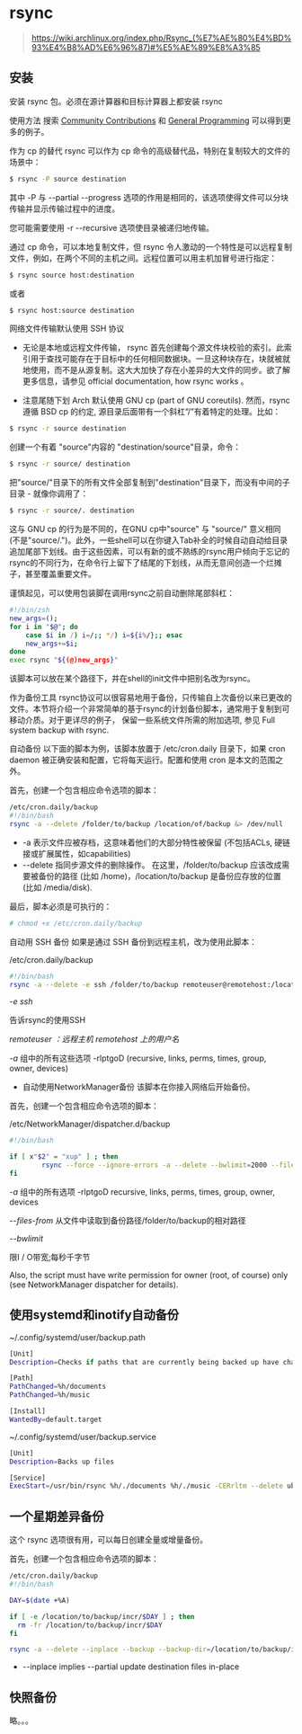 # rsync 
> https://wiki.archlinux.org/index.php/Rsync_(%E7%AE%80%E4%BD%93%E4%B8%AD%E6%96%87)#%E5%AE%89%E8%A3%85
## 安装
安装 rsync 包。必须在源计算器和目标计算器上都安装 rsync

使用方法
搜索 [Community Contributions](https://bbs.archlinux.org/viewforum.php?id=27) 和 [General Programming](https://bbs.archlinux.org/viewforum.php?id=33) 可以得到更多的例子。

作为 cp 的替代
rsync 可以作为 cp 命令的高级替代品，特别在复制较大的文件的场景中：
```bash
$ rsync -P source destination
```

其中 -P 与 --partial --progress 选项的作用是相同的，该选项使得文件可以分块传输并显示传输过程中的进度。

您可能需要使用 -r --recursive 选项使目录被递归地传输。

通过 cp 命令，可以本地复制文件，但 rsync 令人激动的一个特性是可以远程复制文件，例如，在两个不同的主机之间。远程位置可以用主机加冒号进行指定：
```bash
$ rsync source host:destination
```
或者
```bash
$ rsync host:source destination
```

网络文件传输默认使用 SSH 协议
* 无论是本地或远程文件传输， rsync 首先创建每个源文件块校验的索引。此索引用于查找可能存在于目标中的任何相同数据块。一旦这种块存在，块就被就地使用，而不是从源复制。这大大加快了存在小差异的大文件的同步。欲了解更多信息，请参见 official documentation, how rsync works 。

* 注意尾随下划
Arch 默认使用 GNU cp (part of GNU coreutils). 然而，rsync 遵循 BSD cp 的约定, 源目录后面带有一个斜杠“/”有着特定的处理。比如：
```bash
$ rsync -r source destination
```
创建一个有着 "source"内容的 "destination/source"目录，命令：
```bash
$ rsync -r source/ destination
```
把"source/"目录下的所有文件全部复制到"destination"目录下，而没有中间的子目录 - 就像你调用了：
```bash
$ rsync -r source/. destination
```

这与 GNU cp 的行为是不同的，在GNU cp中"source" 与 "source/" 意义相同 (不是"source/.")。此外，一些shell可以在你键入Tab补全的时候自动自动给目录追加尾部下划线。由于这些因素，可以有新的或不熟练的rsync用户倾向于忘记的rsync的不同行为，在命令行上留下了结尾的下划线，从而无意间创造一个烂摊子，甚至覆盖重要文件。

谨慎起见，可以使用包装脚在调用rsync之前自动删除尾部斜杠：
```bash
#!/bin/zsh
new_args=();
for i in "$@"; do
    case $i in /) i=/;; */) i=${i%/};; esac
    new_args+=$i;
done
exec rsync "${(@)new_args}"
```
该脚本可以放在某个路径下，并在shell的init文件中把别名改为rsync。

作为备份工具
rsync协议可以很容易地用于备份，只传输自上次备份以来已更改的文件。本节将介绍一个非常简单的基于rsync的计划备份脚本，通常用于复制到可移动介质。对于更详尽的例子， 保留一些系统文件所需的附加选项, 参见 Full system backup with rsync.

自动备份
以下面的脚本为例，该脚本放置于 /etc/cron.daily 目录下，如果 cron daemon 被正确安装和配置，它将每天运行。配置和使用 cron 是本文的范围之外。

首先，创建一个包含相应命令选项的脚本：
```bash
/etc/cron.daily/backup
#!/bin/bash
rsync -a --delete /folder/to/backup /location/of/backup &> /dev/null
```
* -a 
表示文件应被存档，这意味着他们的大部分特性被保留 (不包括ACLs, 硬链接或扩展属性，如capabilities)
* --delete 
指同步源文件的删除操作。
在这里，/folder/to/backup 应该改成需要被备份的路径 (比如 /home)，/location/to/backup 是备份应存放的位置 (比如 /media/disk).

最后，脚本必须是可执行的：
```bash
# chmod +x /etc/cron.daily/backup
```
自动用 SSH 备份
如果是通过 SSH 备份到远程主机，改为使用此脚本：

/etc/cron.daily/backup
```bash
#!/bin/bash
rsync -a --delete -e ssh /folder/to/backup remoteuser@remotehost:/location/of/backup &> /dev/null
```
*-e ssh*

告诉rsync的使用SSH

*remoteuser ：远程主机 remotehost 上的用户名*

*-a* 
组中的所有这些选项 -rlptgoD (recursive, links, perms, times, group, owner, devices)

* 自动使用NetworkManager备份
该脚本在你接入网络后开始备份。

首先，创建一个包含相应命令选项的脚本：

/etc/NetworkManager/dispatcher.d/backup
```bash
#!/bin/bash

if [ x"$2" = "xup" ] ; then
        rsync --force --ignore-errors -a --delete --bwlimit=2000 --files-from=files.rsync /folder/to/backup /location/to/backup
fi
```
*-a*
组中的所有选项 -rlptgoD recursive, links, perms, times, group, owner, devices

*--files-from*
从文件中读取到备份路径/folder/to/backup的相对路径

*--bwlimit*

限I / O带宽;每秒千字节

Also, the script must have write permission for owner (root, of course) only (see NetworkManager dispatcher for details).

## 使用systemd和inotify自动备份

~/.config/systemd/user/backup.path
```bash
[Unit]
Description=Checks if paths that are currently being backed up have changed

[Path]
PathChanged=%h/documents
PathChanged=%h/music

[Install]
WantedBy=default.target
```

~/.config/systemd/user/backup.service
```bash
[Unit]
Description=Backs up files

[Service]
ExecStart=/usr/bin/rsync %h/./documents %h/./music -CERrltm --delete ubuntu:
```


## 一个星期差异备份
这个 rsync 选项很有用，可以每日创建全量或增量备份。

首先，创建一个包含相应命令选项的脚本：
```bash
/etc/cron.daily/backup
#!/bin/bash

DAY=$(date +%A)

if [ -e /location/to/backup/incr/$DAY ] ; then
  rm -fr /location/to/backup/incr/$DAY
fi

rsync -a --delete --inplace --backup --backup-dir=/location/to/backup/incr/$DAY /folder/to/backup/ /location/to/backup/full/ &> /dev/null
```
* --inplace 
implies --partial update destination files in-place

## 快照备份
略。。。
